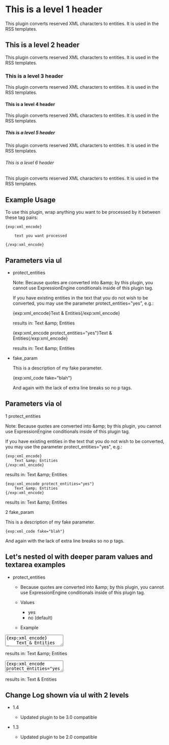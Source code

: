 # This is a level 1 header

This plugin converts reserved XML characters to entities.  It is used in the RSS templates.

## This is a level 2 header

This plugin converts reserved XML characters to entities.  It is used in the RSS templates.

### This is a level 3 header

This plugin converts reserved XML characters to entities.  It is used in the RSS templates.

#### This is a level 4 header

This plugin converts reserved XML characters to entities.  It is used in the RSS templates.

##### This is a level 5 header

This plugin converts reserved XML characters to entities.  It is used in the RSS templates.

###### This is a level 6 header

This plugin converts reserved XML characters to entities.  It is used in the RSS templates.

## Example Usage

To use this plugin, wrap anything you want to be processed by it between these tag pairs:

	{exp:xml_encode}

		text you want processed

	{/exp:xml_encode}

## Parameters via ul

-  protect_entities

   Note: Because quotes are converted into &amp;amp; by this plugin, you cannot use
ExpressionEngine conditionals inside of this plugin tag.

   If you have existing entities in the text that you do not wish to be converted, you may use the parameter protect_entities="yes", e.g.:

	{exp:xml_encode}Text &amp; Entities{/exp:xml_encode}

   results in: Text &amp;amp; Entities

	{exp:xml_encode protect_entities="yes"}Text &amp; Entities{/exp:xml_encode}

   results in: Text &amp;amp; Entities
-  fake_param

   This is a description of my fake parameter.

	{exp:xml_code fake="blah"}

   And again with the lack of extra line breaks so no p tags.

## Parameters via ol

1  protect_entities

   Note: Because quotes are converted into &amp;amp; by this plugin, you cannot use
ExpressionEngine conditionals inside of this plugin tag.

   If you have existing entities in the text that you do not wish to be converted, you may use the parameter protect_entities="yes", e.g.:

	{exp:xml_encode}
		Text &amp; Entities
	{/exp:xml_encode}

   results in: Text &amp;amp; Entities

	{exp:xml_encode protect_entities="yes"}
		Text &amp; Entities
	{/exp:xml_encode}

   results in: Text &amp;amp; Entities

2  fake_param

   This is a description of my fake parameter.

	{exp:xml_code fake="blah"}

   And again with the lack of extra line breaks so no p tags.



## Let's nested ol with deeper param values and textarea examples

-  protect_entities

   - Because quotes are converted into &amp;amp; by this plugin, you cannot use
ExpressionEngine conditionals inside of this plugin tag.

   -  Values
      - yes
      - no (default)

   - Example

<textarea>
{exp:xml_encode}
	Text &amp; Entities
{/exp:xml_encode}
</textarea>

   results in: Text &amp;amp; Entities

<textarea>
{exp:xml_encode protect_entities="yes"}
	Text &amp; Entities
{/exp:xml_encode}
</textarea>

   results in: Text & Entities




## Change Log shown via ul with 2 levels

- 1.4
	- Updated plugin to be 3.0 compatible

- 1.3
	- Updated plugin to be 2.0 compatible

